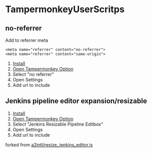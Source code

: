 # TampermonkeyUserScritps

## no-referrer

Add to referrer meta

```
<meta name="referrer" content="no-referrer">
<meta name="referrer" content="same-origin">
```

1. [Install](https://github.com/srz-zumix/TampermonkeyUserScripts/raw/master/no-referrer.user.js)
1. [Open Tampermonkey Option](chrome-extension://dhdgffkkebhmkfjojejmpbldmpobfkfo/options.html)
1. Select "no referrer"
1. Open Settings
1. Add url to include

## Jenkins pipeline editor expansion/resizable

1. [Install](https://github.com/srz-zumix/TampermonkeyUserScripts/raw/master/jenkins-resizable-editbox.user.js)
1. [Open Tampermonkey Option](chrome-extension://dhdgffkkebhmkfjojejmpbldmpobfkfo/options.html)
1. Select "Jenkins Resizable Pipeline Editbox"
1. Open Settings
1. Add url to include

forked from [a2intl/resize_jenkins_editor.js](https://gist.github.com/a2intl/293a76ae3323ec21d7cdceb6f7cd63af)
